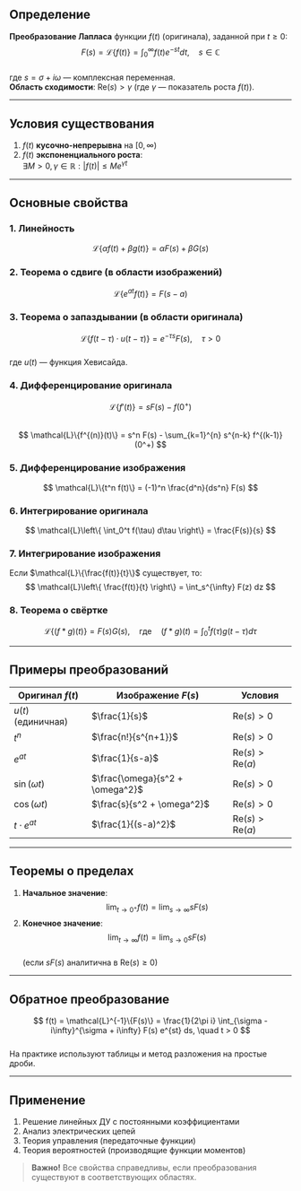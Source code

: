 

## Определение
**Преобразование Лапласа** функции $f(t)$ (оригинала), заданной при $t \geq 0$:  
$$
F(s) = \mathcal{L}\{f(t)\} = \int_{0}^{\infty} f(t) e^{-st}  dt, \quad s \in \mathbb{C}
$$  
где $s = \sigma + i\omega$ — комплексная переменная.  
**Область сходимости**: $\text{Re}(s) > \gamma$ (где $\gamma$ — показатель роста $f(t)$).

---

## Условия существования
1. $f(t)$ **кусочно-непрерывна** на $[0, \infty)$  
2. $f(t)$ **экспоненциального роста**:  
   $\exists M > 0, \gamma \in \mathbb{R}: |f(t)| \leq Me^{\gamma t}$  

---

## Основные свойства
### 1. Линейность
$$
\mathcal{L}\{\alpha f(t) + \beta g(t)\} = \alpha F(s) + \beta G(s)
$$

### 2. Теорема о сдвиге (в области изображений)
$$
\mathcal{L}\{e^{at} f(t)\} = F(s - a)
$$

### 3. Теорема о запаздывании (в области оригинала)
$$
\mathcal{L}\{f(t - \tau) \cdot u(t - \tau)\} = e^{-\tau s} F(s), \quad \tau > 0
$$  
где $u(t)$ — функция Хевисайда.

### 4. Дифференцирование оригинала
$$
\mathcal{L}\{f'(t)\} = s F(s) - f(0^+)  
$$  
$$
\mathcal{L}\{f^{(n)}(t)\} = s^n F(s) - \sum_{k=1}^{n} s^{n-k} f^{(k-1)}(0^+)
$$

### 5. Дифференцирование изображения
$$
\mathcal{L}\{t^n f(t)\} = (-1)^n \frac{d^n}{ds^n} F(s)
$$

### 6. Интегрирование оригинала
$$
\mathcal{L}\left\{ \int_0^t f(\tau)  d\tau \right\} = \frac{F(s)}{s}
$$

### 7. Интегрирование изображения
Если $\mathcal{L}\{\frac{f(t)}{t}\}$ существует, то:  
$$
\mathcal{L}\left\{ \frac{f(t)}{t} \right\} = \int_s^{\infty} F(z)  dz
$$

### 8. Теорема о свёртке
$$
\mathcal{L}\{ (f * g)(t) \} = F(s) G(s), \quad \text{где} \quad (f * g)(t) = \int_0^t f(\tau) g(t - \tau)  d\tau
$$

---

## Примеры преобразований
| Оригинал $f(t)$      | Изображение $F(s)$      | Условия               |
|----------------------|-------------------------|-----------------------|
| $u(t)$ (единичная)   | $\frac{1}{s}$           | $\text{Re}(s) > 0$    |
| $t^n$                | $\frac{n!}{s^{n+1}}$    | $\text{Re}(s) > 0$    |
| $e^{at}$             | $\frac{1}{s-a}$         | $\text{Re}(s) > \text{Re}(a)$ |
| $\sin(\omega t)$     | $\frac{\omega}{s^2 + \omega^2}$ | $\text{Re}(s) > 0$ |
| $\cos(\omega t)$     | $\frac{s}{s^2 + \omega^2}$ | $\text{Re}(s) > 0$ |
| $t \cdot e^{at}$     | $\frac{1}{(s-a)^2}$     | $\text{Re}(s) > \text{Re}(a)$ |

---

## Теоремы о пределах
1. **Начальное значение**:  
   $$
   \lim_{t \to 0^+} f(t) = \lim_{s \to \infty} s F(s)
   $$  
2. **Конечное значение**:  
   $$
   \lim_{t \to \infty} f(t) = \lim_{s \to 0} s F(s)
   $$  
   (если $s F(s)$ аналитична в $\text{Re}(s) \geq 0$)

---

## Обратное преобразование
$$
f(t) = \mathcal{L}^{-1}\{F(s)\} = \frac{1}{2\pi i} \int_{\sigma - i\infty}^{\sigma + i\infty} F(s) e^{st}  ds, \quad t > 0
$$  
На практике используют таблицы и метод разложения на простые дроби.

---

## Применение
1. Решение линейных ДУ с постоянными коэффициентами  
2. Анализ электрических цепей  
3. Теория управления (передаточные функции)  
4. Теория вероятностей (производящие функции моментов)

> **Важно!** Все свойства справедливы, если преобразования существуют в соответствующих областях.